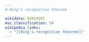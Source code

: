```yaml
---
# Bing's recognition theorem

wikidata: Q4914101
msc_classification: 54
wikipedia_links:
  - "[[Bing's recognition theorem]]"
---
```

